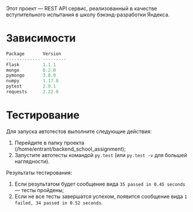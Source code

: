 Этот проект — REST API сервис, реализованный в качестве вступительного испытания
в школу бэкэнд-разработки Яндекса.

# Зависимости

```python
Package       Version
------------- ---------
Flask         1.1.1
mongo         0.2.0
pymongo       3.8.0
numpy         1.17.0
pytest        2.9.1
requests      2.22.0
```

# Тестирование

Для запуска автотестов выполните следующие действия:
1. Перейдите в папку проекта (/home/entrant/backend_school_assignment);
2. Запустите автотесты командой ```py.test``` (или ```py.test -v``` для большей наглядности).

Результаты тестирования:
1. Если результатом будет сообщение вида ```35 passed in 0.45 seconds``` — тесты пройдены;
2. Если не все тесты завершатся успехом, появится сообщение вида ```1 failed, 34 passed in 0.52 seconds```.
